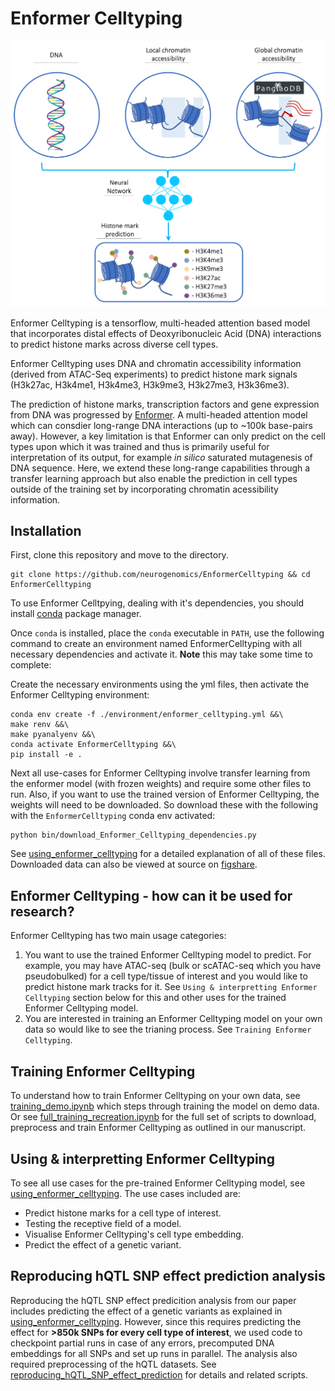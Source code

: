 # Enformer Celltyping

[<img src="./EnformerCelltyping.png" width="600" />](./EnformerCelltyping.png)

Enformer Celltyping is a tensorflow, multi-headed attention based model that
incorporates distal effects of Deoxyribonucleic Acid (DNA) interactions to 
predict histone marks across diverse cell types.

Enformer Celltyping uses DNA and chromatin accessibility information (derived 
from ATAC-Seq experiments) to predict histone mark signals (H3k27ac, H3k4me1,
H3k4me3, H3k9me3, H3k27me3, H3k36me3).

The prediction of histone marks, transcription factors and gene expression from
DNA was progressed by [Enformer](https://www.nature.com/articles/s41592-021-01252-x).
A multi-headed attention model which can consdier long-range DNA interactions
(up to ~100k base-pairs away). However, a key limitation is that Enformer can
only predict on the cell types upon which it was trained and thus is primarily 
useful for interpretation of its output, for example _in silico_ saturated
mutagenesis of DNA sequence. Here, we extend these long-range capabilities 
through a transfer learning approach but also enable the prediction 
in cell types outside of the training set by incorporating chromatin acessibility
information.


## Installation

First, clone this repository and move to the directory.

```
git clone https://github.com/neurogenomics/EnformerCelltyping && cd EnformerCelltyping
```

To use Enformer Celltpying, dealing with it's dependencies, you should install 
[conda](https://docs.conda.io/en/latest/) package manager.

Once `conda` is installed, place the `conda` executable in `PATH`, use the following 
command to create an environment named EnformerCelltyping with all necessary 
dependencies and activate it. **Note** this may take some time to complete:

Create the necessary environments using the yml files, then activate the 
Enformer Celltyping environment:

```
conda env create -f ./environment/enformer_celltyping.yml &&\
make renv &&\ 
make pyanalyenv &&\
conda activate EnformerCelltyping &&\
pip install -e .
```

Next all use-cases for Enformer Celltyping involve transfer learning from the enformer 
model (with frozen weights) and require some other files to run. Also, if you want to use
the trained version of Enformer Celltyping, the weights will need to be downloaded. So 
download these with the following with the `EnformerCelltyping` conda env activated:

```
python bin/download_Enformer_Celltyping_dependencies.py
```

See [using_enformer_celltyping](https://github.com/neurogenomics/EnformerCelltyping/blob/master/using_enformer_celltyping.ipynb)
for a detailed explanation of all of these files. Downloaded data can also be viewed at source
on [figshare](https://figshare.com/projects/Enformer_Celltyping/159143).

## Enformer Celltyping - how can it be used for research?

Enformer Celltyping has two main usage categories:
  1. You want to use the trained Enformer Celltyping model to predict. For example,
     you may have ATAC-seq (bulk or scATAC-seq which you have pseudobulked) for
     a cell type/tissue of interest and you would like to predict histone mark 
     tracks for it. See `Using & interpretting Enformer Celltyping` section below for this 
     and other uses for the trained Enformer Celltyping model.
  2. You are interested in training an Enformer Celltyping model on your own data
     so would like to see the trianing process. See `Training Enformer Celltyping`.
    
    
## Training Enformer Celltyping

To understand how to train Enformer Celltyping on your own data, see 
[training_demo.ipynb](https://github.com/neurogenomics/EnformerCelltyping/blob/master/training_demo.ipynb) 
which steps through training the model on demo data. Or see 
[full_training_recreation.ipynb](https://github.com/neurogenomics/EnformerCelltyping/blob/master/full_training_recreation.ipynb) for the full set of scripts to download, preprocess and
train Enformer Celltyping as outlined in our manuscript.


## Using & interpretting Enformer Celltyping    

To see all use cases for the pre-trained Enformer Celltyping model, see
[using_enformer_celltyping](https://github.com/neurogenomics/EnformerCelltyping/blob/master/using_enformer_celltyping.ipynb).
The use cases included are:
  * Predict histone marks for a cell type of interest.
  * Testing the receptive field of a model.
  * Visualise Enformer Celltyping's cell type embedding.
  * Predict the effect of a genetic variant.


## Reproducing hQTL SNP effect prediction analysis

Reproducing the hQTL SNP effect predicition analysis from our paper includes predicting 
the effect of a genetic variants as explained in [using_enformer_celltyping](https://github.com/neurogenomics/EnformerCelltyping/blob/master/using_enformer_celltyping.ipynb). 
However, since this requires predicting the effect for **>850k SNPs for every cell type of interest**, 
we used code to checkpoint partial runs in case of any errors, precomputed DNA embeddings for all SNPs 
and set up runs in parallel. The analysis also required preprocessing of the hQTL datasets. See [reproducing_hQTL_SNP_effect_prediction](https://github.com/neurogenomics/EnformerCelltyping/blob/master/reproducing_hQTL_SNP_effect_prediction.ipynb) 
for details and related scripts.


